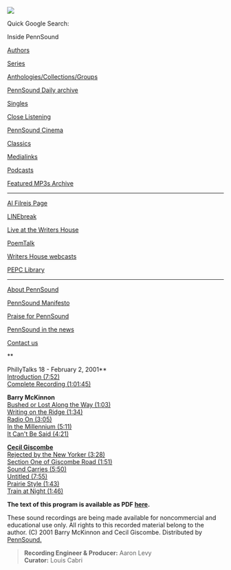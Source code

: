 ![](PennSound_flat.gif)

Quick Google Search:

  

  
  

Inside PennSound

[Authors](authors.php)

[Series](series.php)

[Anthologies/Collections/Groups](anthologies.php)

[PennSound Daily archive](http://writing.upenn.edu/pennsound/daily)

[Singles](http://writing.upenn.edu/pennsound/singles)

[Close Listening](Close-Listening.php)

[PennSound Cinema](video.php)

[Classics](classics.php)

[Medialinks](http://writing.upenn.edu/wh/multimedia/medialinks/index.php)

[Podcasts](http://writing.upenn.edu/pennsound/podcasts.php)

[Featured MP3s Archive](featured-resources-archive.php)

------------------------------------------------------------------------

[Al Filreis Page](Filreis.html)

[LINEbreak](LINEbreak.html)

[Live at the Writers House](http://writing.upenn.edu/%7Ewh/involved/series/live/)

[PoemTalk](http://jacket2.org/content/poem-talk)

[Writers House webcasts](http://writing.upenn.edu/%7Ewh/webcasts/)

[PEPC
Library](http://writing.upenn.edu/pepc/contents.html)

------------------------------------------------------------------------

[About PennSound](http://writing.upenn.edu/pennsound/about.php)

[PennSound Manifesto](http://writing.upenn.edu/pennsound/manifesto.php)

<span class="quoted1">[Praise for PennSound](http://writing.upenn.edu/pennsound/praise.php)</span>

[PennSound in the news](http://writing.upenn.edu/pennsound/news)

[Contact us](mailto:pennsound@writing.upenn.edu)

**  
  
PhillyTalks 18 - February 2, 2001**  
[Introduction (7:52)](http://media.sas.upenn.edu/pennsound/groups/phillytalks/18/Philly-Talks-18_01_Introduction_02-02-01_UPenn.mp3)  
[Complete Recording (1:01:45)](http://media.sas.upenn.edu/pennsound/groups/phillytalks/18/Philly-Talks-18_Complete-Recording_02-02-01_UPenn.mp3)  
  
**Barry McKinnon**  
[Bushed or Lost Along the Way (1:03)](http://media.sas.upenn.edu/pennsound/groups/phillytalks/18/McKinnon-Barry_02_Bushed-or-Lost-Along-the-Way_02-02-01_UPenn.mp3)  
[Writing on the Ridge (1:34)](http://media.sas.upenn.edu/pennsound/groups/phillytalks/18/McKinnon-Barry_03_Writing-on-the-Ridge_02-02-01_UPenn.mp3)  
[Radio On (3:05)](http://media.sas.upenn.edu/pennsound/groups/phillytalks/18/McKinnon-Barry_04_Radio-On_02-02-01_UPenn.mp3)  
[In the Millennium (5:11)](http://media.sas.upenn.edu/pennsound/groups/phillytalks/18/McKinnon-Barry_05_In-the-Millennium_02-02-01_UPenn.mp3)  
[It Can't Be Said (4:21)](http://media.sas.upenn.edu/pennsound/groups/phillytalks/18/McKinnon-Barry_06_It-Cant-Be-Said_02-02-01_UPenn.mp3)  
  
**[Cecil Giscombe](../Giscombe.html)**  
[Rejected by the New Yorker (3:28)](http://media.sas.upenn.edu/pennsound/groups/phillytalks/18/Giscombe-Cecil_07_Rejected-by-the-New-Yorker_02-02-01_UPenn.mp3)  
[Section One of Giscombe Road (1:51)](http://media.sas.upenn.edu/pennsound/groups/phillytalks/18/Giscombe-Cecil_08_Section-One-of-Giscombe-Road_02-02-01_UPenn.mp3)  
[Sound Carries (5:50)](http://media.sas.upenn.edu/pennsound/groups/phillytalks/18/Giscombe-Cecil_09_Sound-Carries_02-02-01_UPenn.mp3)  
[Untitled (7:55)](http://media.sas.upenn.edu/pennsound/groups/phillytalks/18/Giscombe-Cecil_10_Untitled_02-02-01_UPenn.mp3)  
[Prairie Style (1:43)](http://media.sas.upenn.edu/pennsound/groups/phillytalks/18/Giscombe-Cecil_11_Prairie-Style_02-02-01_UPenn.mp3)  
[Train at Night (1:46)](http://media.sas.upenn.edu/pennsound/groups/phillytalks/18/Giscombe-Cecil_12_A-Train-at-Night_02-02-01_UPenn.mp3)  

**The text of this program is available as PDF [here](http://media.sas.upenn.edu/pennsound/groups/phillytalks/pdfs/pt18.pdf).**

These sound recordings are being made available for noncommercial and educational use only. All rights to this recorded material belong to the author. (C) 2001 Barry McKinnon and Cecil Giscombe. Distributed by [PennSound.](../index.html)

>   
> **Recording Engineer & Producer:** Aaron Levy  
> **Curator:** Louis Cabri
